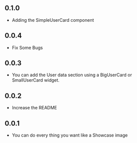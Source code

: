 ## 0.1.0

* Adding the SimpleUserCard component

## 0.0.4

* Fix Some Bugs

## 0.0.3

* You can add the User data section using a BigUserCard or SmallUserCard widget.

## 0.0.2

* Increase the README

## 0.0.1

* You can do every thing you want like a Showcase image